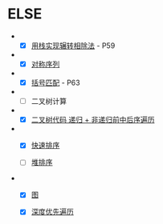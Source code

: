 # ELSE

-
    - [X] [用栈实现辗转相除法](./DivConvert.h) - P59
-
    - [X] [对称序列](./symmetry.h)
-
    - [X] [括号匹配](./kuohao.h) - P63
-
    - [ ] 二叉树计算
-
    - [X] [二叉树代码 递归 + 非递归前中后序遍历](./traverse.h)
-
    - [X] [快速排序](./sorts.h)

    - [ ] [堆排序](./sorts.h)
-
    - [X] [图](./structs/Graph.h)

    - [X] [深度优先遍历](./structs/Graph.h)
 


